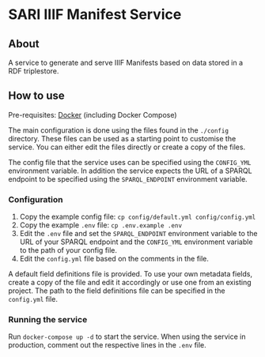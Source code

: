 # SARI IIIF Manifest Service

## About

A service to generate and serve IIIF Manifests based on data stored in a RDF triplestore.

## How to use

Pre-requisites: [Docker](https://www.docker.com/) (including Docker Compose)

The main configuration is done using the files found in the `./config` directory. These files can be used as a starting point to customise the service. You can either edit the files directly or create a copy of the files.

The config file that the service uses can be specified using the `CONFIG_YML` environment variable. In addition the service expects the URL of a SPARQL endpoint to be specified using the `SPARQL_ENDPOINT` environment variable.

### Configuration

1. Copy the example config file:
    `cp config/default.yml config/config.yml`
1. Copy the example `.env` file:
    `cp .env.example .env`
1. Edit the `.env` file and set the `SPARQL_ENDPOINT` environment variable to the URL of your SPARQL endpoint and the `CONFIG_YML` environment variable to the path of your config file.
1. Edit the `config.yml` file based on the comments in the file.

A default field definitions file is provided. To use your own metadata fields, create a copy of the file and edit it accordingly or use one from an existing project. The path to the field definitions file can be specified in the `config.yml` file.

### Running the service

Run `docker-compose up -d` to start the service. When using the service in production, comment out the respective lines in the `.env` file.